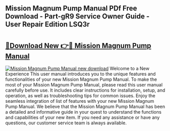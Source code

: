 ## Mission Magnum Pump Manual PDf Free Download - Part-gR9 Service Owner Guide - User Repair Edition LSQ3r

# <h2><a href="http://cf20029.oget.top/?id=Mission+Magnum+Pump+Manual">🔗Download New 👉🔴 Mission Magnum Pump Manual</a></h2>

[![Mission Magnum Pump Manual new download](https://i.imgur.com/5g1atiW.png)](http://cf20029.oget.top/?id=Mission+Magnum+Pump+Manual)
Welcome to a New Experience This user manual introduces you to the unique features and functionalities of your new Mission Magnum Pump Manual. To make the most of your Mission Magnum Pump Manual, please read this user manual carefully before use. It includes clear instructions for installation, setup, and operation, as well as troubleshooting tips for common issues. Enjoy the seamless integration of list of features with your new Mission Magnum Pump Manual. We believe that the Mission Magnum Pump Manual has been a detailed and informative guide in your quest to understand the functions and capabilities of your new item. If you need any assistance or have any questions, our customer service team is always available.
